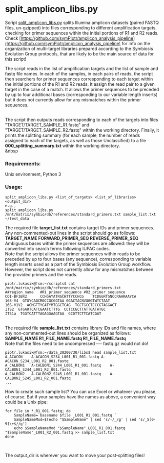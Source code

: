# split_amplicon_libs.py
Script [split_amplicon_libs.py](split_amplicon_libs.py) splits Illumina amplicon datasets (paired FASTQ files, un-gzipped) into files corresponding to different amplification targets, checking for primer sequences within the initial portions of R1 and R2 reads. Check [https://github.com/symPiotr/amplicon_analysis_pipeline](https://github.com/symPiotr/amplicon_analysis_pipeline) for info on the organization of multi-target libraries prepared according to the Symbiosis Evolution Group protocols, that are likely to be the main source of data for this script!
&nbsp;    
  
The script reads in the list of amplification targets and the list of sample and fastq file names. In each of the samples, in each pairs of reads, the script then searchers for primer sequences corresponding to each target within the initial portions of the R1 and R2 reads. It assign the read pair to a given target in the case of a match. It allows the primer sequences to be preceded by up to four additional bases (corresponding to our variable length inserts) but it does not currently allow for any mismatches within the primer sequences.  
&nbsp;  
  
The script then outputs reads corresponding to each of the targets into files "TARGET/TARGET_SAMPLE_R1.fastq" and "TARGET/TARGET_SAMPLE_R2.fastq" within the working directory. Finally, it prints the splitting summary (for each sample, the number of reads assigned to each of the targets, as well as those Unclassified) to a file **000_splitting_summary.txt** within the working directory.  
&nbsp  
  
### Requirements: 
Unix environment, Python 3

### Usage:
```
split_amplicon_libs.py <list_of_targets> <list_of_libraries> <output_dir>
e.g., 
split_amplicon_libs.py /mnt/matrix/symbio/db/references/standard_primers.txt sample_list.txt ~/test_data
```    
  
The required file **target_list.txt** contains target IDs and primer sequences. Any non-commented-out lines in the script should go as follows:   
**TARGET_NAME <tab> FORWARD_PRIMER_SEQ <tab> REVERSE_PRIMER_SEQ**   
Ambiguous bases within the primer sequences are allowed: they will be converted into search terms following IUPAC codes.  
Note that the script allows the primer sequences within reads to be preceded by up to four bases (any sequence), corresponding to variable length inserts used as a part of the Symbiosis Evolution Group workflow. However, the script does not currently allow for any mismatches between the provided primers and the reads.  
```
piotr.lukasik@fsm:~/scripts$ cat /mnt/matrix/symbio/db/references/standard_primers.txt
##region_name	#R1_primer_sequence	#R2_primer_sequence
COI-BF3BR2      CCHGAYATRGCHTTYCCHCG    TCDGGRTGNCCRAARAAYCA
16S-V4	GTGYCAGCMGCCGCGGTAA	GGACTACNVGGGTWTCTAAT
16S-V1V2  AGMGTTYGATYMTGGCTCAG  TGCTGCCTCCCGTAGGAGT
ITS2  GTGARTCATCGAATCTTTG  CCTCCGCTTATTGATATGC
ITS1a  TGGTCATTTAGAGGAAGTAA  GCGTTCTTCATCGAT
```  
&nbsp;  
The required file **sample_list.txt** contains library IDs and file names, where any non-commented-out lines should be organized as follows:  
**SAMPLE_NAME <tab>  R1_FILE_NAME.fastq <tab> R1_FILE_NAME.fastq**  
Note that the files need to be uncompressed --- fastq.gz would not do!  
```
piotr.lukasik@fsm:~/data_20200730/libs$ head sample_list.txt
A_ACACON	A-ACACON_S234_L001_R1_001.fastq	A-ACACON_S234_L001_R2_001.fastq
A_CALBON1	A-CALBON1_S244_L001_R1_001.fastq	A-CALBON1_S244_L001_R2_001.fastq
A_CALBON2	A-CALBON2_S245_L001_R1_001.fastq	A-CALBON2_S245_L001_R2_001.fastq
...
```  
How to create such sample list? You can use Excel or whatever you please, of course. But if your samples have the names as above, a convenient way could be a Unix pipe:  
```
for file in *_R1_001.fastq; do
    SampleName=`basename $file _L001_R1_001.fastq `
    SampleNameMod=$(echo "$SampleName" | sed 's/-/_/g' | sed 's/_S[0-9]\+$//g')
    echo $SampleNameMod "$SampleName"_L001_R1_001.fastq "$SampleName"_L001_R2_001.fastq >> sample_list.txt
done
```  
  
&nbsp;  

The output_dir is wherever you want to move your post-splitting files!

